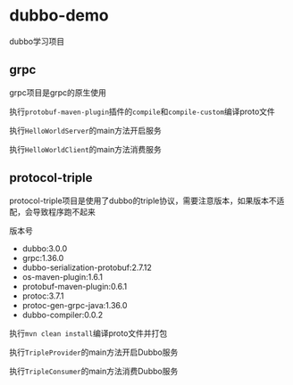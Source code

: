 # dubbo-demo
dubbo学习项目

## grpc

grpc项目是grpc的原生使用

执行`protobuf-maven-plugin`插件的`compile`和`compile-custom`编译proto文件

执行`HelloWorldServer`的main方法开启服务

执行`HelloWorldClient`的main方法消费服务

## protocol-triple

protocol-triple项目是使用了dubbo的triple协议，需要注意版本，如果版本不适配，会导致程序跑不起来

版本号
- dubbo:3.0.0
- grpc:1.36.0
- dubbo-serialization-protobuf:2.7.12
- os-maven-plugin:1.6.1
- protobuf-maven-plugin:0.6.1
- protoc:3.7.1
- protoc-gen-grpc-java:1.36.0
- dubbo-compiler:0.0.2

执行`mvn clean install`编译proto文件并打包

执行`TripleProvider`的main方法开启Dubbo服务

执行`TripleConsumer`的main方法消费Dubbo服务
